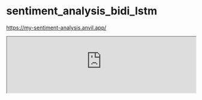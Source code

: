 # sentiment_analysis_bidi_lstm

https://my-sentiment-analysis.anvil.app/

<script src="https://anvil.works/embed.js" async></script>
<iframe style="width:100%;" data-anvil-embed src="https://my-sentiment-analysis.anvil.app"></iframe>
